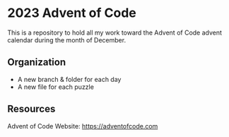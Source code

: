 # 2023 Advent of Code
This is a repository to hold all my work toward the Advent of Code advent calendar during the month of December.
## Organization
- A new branch & folder for each day
- A new file for each puzzle
## Resources
Advent of Code Website: https://adventofcode.com
